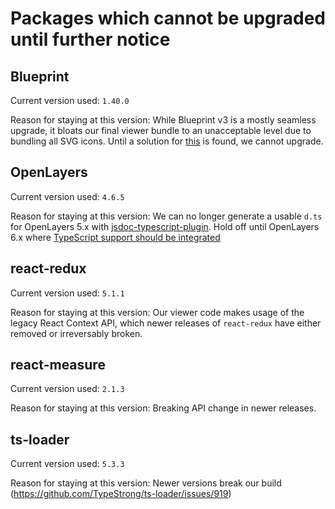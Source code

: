 # Packages which cannot be upgraded until further notice

## Blueprint

Current version used: `1.40.0`

Reason for staying at this version: While Blueprint v3 is a mostly seamless upgrade, it bloats our final viewer bundle to an unacceptable level due to bundling all SVG icons. Until a solution for [this](https://github.com/palantir/blueprint/issues/2193) is found, we cannot upgrade.

## OpenLayers

Current version used: `4.6.5`

Reason for staying at this version: We can no longer generate a usable `d.ts` for OpenLayers 5.x with [jsdoc-typescript-plugin](https://github.com/jumpinjackie/jsdoc-typescript-plugin). Hold off until OpenLayers 6.x where [TypeScript support should be integrated](https://github.com/openlayers/openlayers/pull/9178)

## react-redux

Current version used: `5.1.1`

Reason for staying at this version: Our viewer code makes usage of the legacy React Context API, which newer releases of `react-redux` have either removed or irreversably broken.

## react-measure

Current version used: `2.1.3`

Reason for staying at this version: Breaking API change in newer releases.

## ts-loader

Current version used: `5.3.3`

Reason for staying at this version: Newer versions break our build (https://github.com/TypeStrong/ts-loader/issues/919)